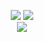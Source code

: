 <p align="center">
  <img src="https://github-readme-stats.vercel.app/api?username=lnx00&show_icons=true&theme=tokyonight">
  <img src="https://github-readme-streak-stats.herokuapp.com?user=lnx00&theme=monokai-metallian&date_format=M%20j%5B%2C%20Y%5D">
  <br/>
  <img src="https://github-readme-stats.vercel.app/api/top-langs/?username=lnx00&layout=compact&theme=tokyonight">
</p>
